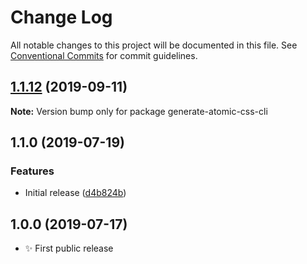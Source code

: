 # Change Log

All notable changes to this project will be documented in this file.
See [Conventional Commits](https://conventionalcommits.org) for commit guidelines.

## [1.1.12](https://gitlab.com/codsen/codsen/compare/generate-atomic-css-cli@1.1.11...generate-atomic-css-cli@1.1.12) (2019-09-11)

**Note:** Version bump only for package generate-atomic-css-cli





## 1.1.0 (2019-07-19)

### Features

- Initial release ([d4b824b](https://gitlab.com/codsen/codsen/commit/d4b824b))

## 1.0.0 (2019-07-17)

- ✨ First public release
